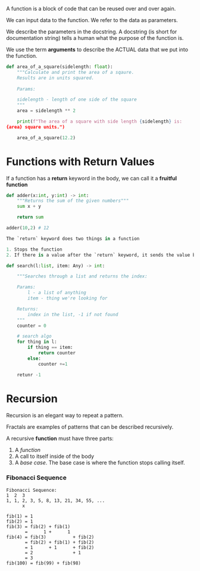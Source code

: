 A function is a block of code that can be reused over and over again.

We can input data to the function. We refer to the data as parameters.

We describe the parameters in the docstring. A docstring (is short for documentation string) tells a human what the purpose of the function is.

We use the term **arguments** to describe the ACTUAL data that we put into the function.

```python
def area_of_a_square(sidelength: float):
	"""Calculate and print the area of a sqaure.
	Results are in units squared.
	
	Params:

	sidelength - length of one side of the square
	"""
	area = sidelength ** 2

	print(f"The area of a square with side length {sidelength} is:
{area} square units.")

	area_of_a_square(12.2)
```

# Functions with Return Values

If a function has a **return** keyword in the body, we can call it a **fruitful function** 

```python
def adder(x:int, y:int) -> int:
	"""Returns the sum of the given numbers"""
	sum x + y

	return sum

adder(10,2) # 12

The `return` keyword does two things in a function

1. Stops the function
2. If there is a value after the `return` keyword, it sends the value back to the functin call
```

```python
def search(l:list, item: Any) -> int:

	"""Searches through a list and returns the index:

	Params:
		l - a list of anything
		item - thing we're looking for

	Returns:
		index in the list, -1 if not found
	"""
	counter = 0 

	# search algo
	for thing in l:
		if thing == item:
			return counter
		else: 
			counter +=1

	retunr -1
```

# Recursion

Recursion is an elegant way to repeat a pattern.

Fractals are examples of patterns that can be described recursively.

A recursive **function** must have three parts:

1. A *function*
2. A call to itself inside of the body
3. A *base case*. The base case is where the function stops calling itself.

### Fibonacci Sequence

```
Fibonacci Sequence:
1  2  3
1, 1, 2, 3, 5, 8, 13, 21, 34, 55, ...
      x

fib(1) = 1
fib(2) = 1
fib(3) = fib(2) + fib(1)
       =      1 +      1
fib(4) = fib(3)          + fib(2)
       = fib(2) + fib(1) + fib(2)
       = 1      + 1      + fib(2)
       = 2               + 1
       = 3
fib(100) = fib(99) + fib(98)

```


